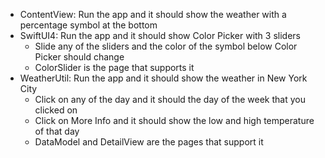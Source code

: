 - ContentView: Run the app and it should show the weather with a percentage symbol at the bottom
- SwiftUI4: Run the app and it should show Color Picker with 3 sliders
	- Slide any of the sliders and the color of the symbol below Color Picker should change
	- ColorSlider is the page that supports it
- WeatherUtil: Run the app and it should show the weather in New York City
	- Click on any of the day and it should the day of the week that you clicked on
	- Click on More Info and it should show the low and high temperature of that day
	- DataModel and DetailView are the pages that support it
